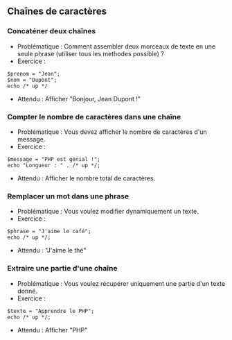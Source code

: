 ## Chaînes de caractères

### Concaténer deux chaînes
- Problématique : Comment assembler deux morceaux de texte en une seule phrase (utiliser tous les methodes possible) ?
- Exercice :
```
$prenom = "Jean";
$nom = "Dupont";
echo /* up */
```

- Attendu : Afficher "Bonjour, Jean Dupont !"




### Compter le nombre de caractères dans une chaîne
- Problématique : Vous devez afficher le nombre de caractères d'un message.
- Exercice :
```
$message = "PHP est génial !";
echo "Longueur : " . /* up */;
```

- Attendu : Afficher le nombre total de caractères.




### Remplacer un mot dans une phrase
- Problématique : Vous voulez modifier dynamiquement un texte.
- Exercice :
```
$phrase = "J'aime le café";
echo /* up */;
```

- Attendu : "J'aime le thé"




### Extraire une partie d'une chaîne
- Problématique : Vous voulez récupérer uniquement une partie d'un texte donné.
- Exercice :
```
$texte = "Apprendre le PHP";
echo /* up */;
```

- Attendu : Afficher "PHP"
